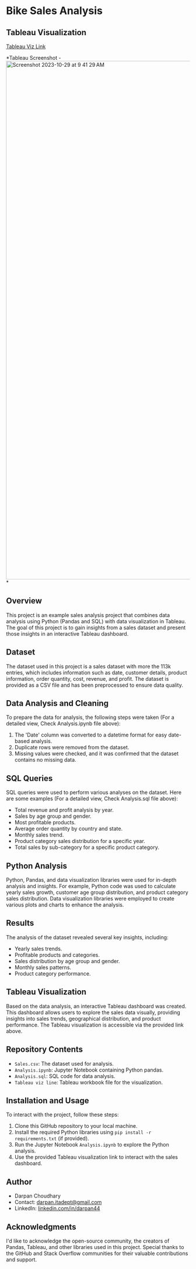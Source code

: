 # Bike Sales Analysis

## Tableau Visualization

[Tableau Viz Link](https://public.tableau.com/app/profile/darpan.choudhary/viz/BikeSalesAnalysis_16985812629360/SalesDashboard?publish=yes)

*Tableau Screenshot - <img width="1416" alt="Screenshot 2023-10-29 at 9 41 29 AM" src="https://github.com/darpanITadept/BikeSales_Analysis/assets/112990024/6e8065a2-7290-4ab7-a439-203881581e51">
*

## Overview

This project is an example sales analysis project that combines data analysis using Python (Pandas and SQL) with data visualization in Tableau. The goal of this project is to gain insights from a sales dataset and present those insights in an interactive Tableau dashboard.

## Dataset

The dataset used in this project is a sales dataset with more the 113k entries, which includes information such as date, customer details, product information, order quantity, cost, revenue, and profit. The dataset is provided as a CSV file and has been preprocessed to ensure data quality.

## Data Analysis and Cleaning

To prepare the data for analysis, the following steps were taken (For a detailed view, Check Analysis.ipynb file above):

1. The 'Date' column was converted to a datetime format for easy date-based analysis.
2. Duplicate rows were removed from the dataset.
3. Missing values were checked, and it was confirmed that the dataset contains no missing data.

## SQL Queries

SQL queries were used to perform various analyses on the dataset. Here are some examples 
(For a detailed view, Check Analysis.sql file above):

- Total revenue and profit analysis by year.
- Sales by age group and gender.
- Most profitable products.
- Average order quantity by country and state.
- Monthly sales trend.
- Product category sales distribution for a specific year.
- Total sales by sub-category for a specific product category.

## Python Analysis

Python, Pandas, and data visualization libraries were used for in-depth analysis and insights. For example, Python code was used to calculate yearly sales growth, customer age group distribution, and product category sales distribution. Data visualization libraries were employed to create various plots and charts to enhance the analysis.

## Results

The analysis of the dataset revealed several key insights, including:

- Yearly sales trends.
- Profitable products and categories.
- Sales distribution by age group and gender.
- Monthly sales patterns.
- Product category performance.

## Tableau Visualization

Based on the data analysis, an interactive Tableau dashboard was created. This dashboard allows users to explore the sales data visually, providing insights into sales trends, geographical distribution, and product performance. The Tableau visualization is accessible via the provided link above.

## Repository Contents

- `Sales.csv`: The dataset used for analysis.
- `Analysis.ipynb`: Jupyter Notebook containing Python pandas. 
- `Analysis.sql`: SQL code for data analysis.
- `Tableau viz line`: Tableau workbook file for the visualization.

## Installation and Usage

To interact with the project, follow these steps:

1. Clone this GitHub repository to your local machine.
2. Install the required Python libraries using `pip install -r requirements.txt` (if provided).
3. Run the Jupyter Notebook `Analysis.ipynb` to explore the Python analysis.
4. Use the provided Tableau visualization link to interact with the sales dashboard.


## Author

- Darpan Choudhary
- Contact: darpan.itadept@gmail.com
- LinkedIn: [linkedin.com/in/darpan44](https://www.linkedin.com/in/darpan44/)

## Acknowledgments

I'd like to acknowledge the open-source community, the creators of Pandas, Tableau, and other libraries used in this project. Special thanks to the GitHub and Stack Overflow communities for their valuable contributions and support.
